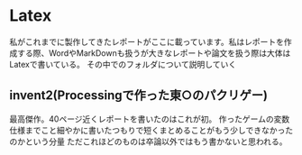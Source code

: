 # Latex
私がこれまでに製作してきたレポートがここに載っています。私はレポートを作成する際、WordやMarkDownも扱うが大きなレポートや論文を扱う際は大体はLatexで書いている。
その中でのフォルダについて説明していく

## invent2(Processingで作った東○のパクリゲー)
最高傑作。40ページ近くレポートを書いたのはこれが初。
作ったゲームの変数仕様までこと細やかに書いたつもりで短くまとめることがもう少しできなかったのかという分量
ただこれほどのものは卒論以外ではもう書かないと思われる。
